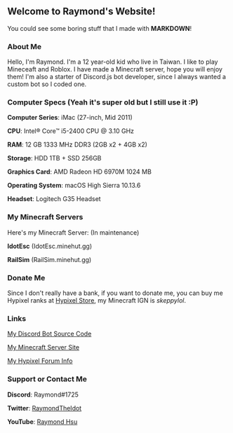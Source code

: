 ## Welcome to Raymond's Website!

You could see some boring stuff that I made with **MARKDOWN**!

### About Me

Hello, I'm Raymond. I'm a 12 year-old kid who live in Taiwan. I like to play Mineceaft and Roblox. I have made a Minecraft server, hope you will enjoy them! I'm also a starter of Discord.js bot developer, since I always wanted a custom bot so I coded one.

### Computer Specs (Yeah it's super old but I still use it :P)

**Computer Series**: iMac (27-inch, Mid 2011)

**CPU**: Intel® Core™ i5-2400 CPU @ 3.10 GHz

**RAM**: 12 GB 1333 MHz DDR3 (2GB x2 + 4GB x2)

**Storage**: HDD 1TB + SSD 256GB

**Graphics Card**: AMD Radeon HD 6970M 1024 MB

**Operating System**: macOS High Sierra 10.13.6

**Headset**: Logitech G35 Headset

### My Minecraft Servers

Here's my Minecraft Server: (In maintenance)

**IdotEsc** (IdotEsc.minehut.gg)

**RailSim** (RailSim.minehut.gg)

### Donate Me

Since I don't really have a bank, if you want to donate me, you can buy me Hypixel ranks at [Hypixel Store](https://store.hypixel.net), my Minecraft IGN is *skeppylol*.

### Links

[My Discord Bot Source Code](https://github.com/raymond-1227/hackerman14)

[My Minecraft Server Site](https://yourtoxic.tk)

[My Hypixel Forum Info](https://hypixel.net/members/raymond_TW.1811695)

### Support or Contact Me

**Discord**: Raymond#1725

**Twitter**: [RaymondTheIdot](https://twitter.com/RaymondTheIdot)

**YouTube**: [Raymond Hsu](https://youtube.com/RaymondHsu)
